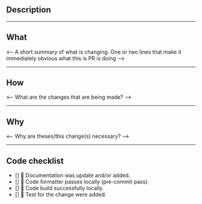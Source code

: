 ## Description

***
## What
<-- A short summary of what is changing. One or two lines that make it immediately obvious what this is PR is doing -->

***
## How
<-- What are the changes that are being made? -->

***
## Why
<-- Why are theses/this change(s) necessary? -->

***
## Code checklist
- [] :eyes: Documentation was update and/or added.
- [] :nail_care: Code formatter passes locally (pre-commit pass).
- [] :tada: Code build successfully locally.
- [] :cop: Test for the change were added.

